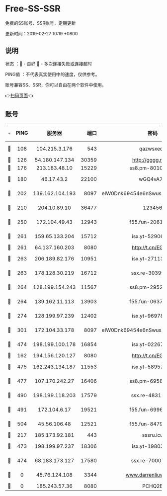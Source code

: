 # Free-SS-SSR

免费的SS账号、SSR账号，定期更新

更新时间：2019-02-27 10:19 +0800

## 说明

状态     ：🙂 - 良好 🙁 - 多次连接失败或连接超时

PING值   ：不代表真实使用中的速度，仅供参考。

账号兼容SS、SSR，你可以自由在两个软件中使用。

👉[扫码页面](https://liesauer.github.io/free-ss-ssr.github.io/)👈

## 账号

|-|PING|服务器|端口|密码|加密方式|区域|
|:----:|:----:|:-----:|-----:|:----:|:----:|:----:|
|🙂|108|104.215.3.176|543|qazwsxedc|aes-256-gcm|JP|
|🙂|126|54.180.147.134|30359|http://gggg.rocks|chacha20|KR|
|🙂|176|213.183.48.10|15229|ss8.pm-80109234|rc4-md5|RU|
|🙂|180|46.17.43.2|22100|wGQ4vA7D|aes-256-gcm|RU|
|🙂|202|139.162.104.193|8097|eIW0Dnk69454e6nSwuspv9DmS201tQ0D|aes-256-cfb|JP|
|🙂|210|204.10.89.10|36477|123456|aes-256-cfb|US|
|🙂|250|172.104.49.43|12943|f55.fun-20618102|aes-256-cfb|SG|
|🙂|261|159.65.133.204|15712|isx.yt-52906154|aes-256-cfb|SG|
|🙂|261|64.137.160.203|8080|http://t.cn/EGJIyrl|rc4-md5|CA|
|🙂|263|206.189.82.176|10951|isx.yt-27113365|aes-256-cfb|SG|
|🙂|263|178.128.30.219|16712|ssx.re-30399462|aes-256-cfb|SG|
|🙂|264|128.199.154.243|11567|ss8.pm-29529398|aes-256-cfb|SG|
|🙂|264|139.162.11.113|13903|f55.fun-06375860|aes-256-cfb|SG|
|🙂|274|128.199.97.239|12402|isx.yt-96978808|aes-256-cfb|SG|
|🙂|301|172.104.33.178|8097|eIW0Dnk69454e6nSwuspv9DmS201tQ0D|aes-256-cfb|SG|
|🙂|474|198.199.100.178|16854|isx.yt-02267760|aes-256-cfb|US|
|🙂|162|194.156.120.127|8080|http://t.cn/EGJIyrl|rc4-md5|RU|
|🙂|475|162.243.134.187|11553|isx.yt-58957089|aes-256-cfb|US|
|🙂|477|107.170.242.27|16406|ss8.pm-69587797|aes-256-cfb|US|
|🙂|490|198.199.118.203|17579|ssx.re-48311289|aes-256-cfb|US|
|🙂|491|172.104.6.17|19521|f55.fun-69966470|aes-256-cfb|US|
|🙂|504|45.56.106.48|12521|f55.fun-84790716|aes-256-cfb|US|
|🙁|217|185.173.92.181|443|sssru.icu|rc4-md5|RU|
|🙁|473|198.199.97.237|18306|isx.yt-19803793|aes-256-cfb|US|
|🙁|474|68.183.173.127|17580|ssx.re-70007414|aes-256-cfb|US|
|🙁|0|45.76.124.108|3344|www.darrenliuwei.com|aes-256-cfb|AU|
|🙁|0|185.243.57.36|8080|PCHQ2E|rc4-md5|US|

